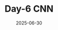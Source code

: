 ---
title: "Day-6 CNN" 
date: "2025-06-30"
thumbnail: "../../../assets/img/ARM/AI/image copy 32.png"
---